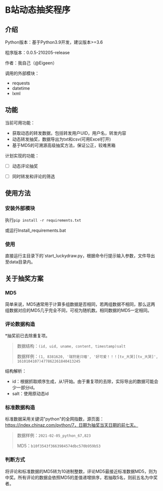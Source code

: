 
# B站动态抽奖程序

## 介绍

Python版本：基于Python3.9开发，建议版本>=3.6

程序版本：0.0.5-210205-release

作者：我自己（@Eigeen）

调用的外部模块：

- requests
- datetime
- lxml



## 功能

当前可用功能：

- 获取动态的转发数据，包括转发用户UID，用户名，转发内容
- 动态转发抽奖，数据导出为txt和csv(可用Excel打开)
- 基于MD5的可溯源高级抽奖方法，保证公正，较难黑箱

计划实现的功能：

- [ ] 动态评论抽奖
- [ ] 同时转发和评论的筛选



## 使用方法

### 安装外部模块

执行`pip install -r requirements.txt`

或运行Install_requirements.bat

### 使用

直接运行主目录下的`start_luckydraw.py，根据命令行提示输入参数，文件导出至data目录内。



## 关于抽奖方案

### MD5

简单来说，MD5通常用于计算多组数据是否相同，若两组数据不相同，那么这两组数据对应的MD5几乎完全不同，可视为随机数。相同数据的MD5一定相同。

### 评论数据构造

*抽奖前已去除重复项。

> 数据结构：`(id, uid, uname, content, timestamp)salt`
>
> 数据样例：`(1, 8381620, '瑞狩是只喵', '好可爱！！！[tv_大哭][tv_大哭]', 1610104107)477862261840413245`

结构解析：

- id：根据抓取顺序生成，从1开始。由于重复项的去除，实际导出的数据可能会少一部分id。
- salt：使用原动态id

### 标准数据构造

标准数据采用关键词"python"的全网指数，源页面：https://index.chinaz.com/python/7，日期为抽奖当天日期的前七天。

> 数据样例：`2021-02-05_python_67,823`
>
> MD5：`b10f3543f3663984574dbc570b959b53`

### 判断方式

将评论和标准数据的MD5转为10进制整数，评论MD5最接近标准数据MD5，则为中奖。所有评论的数据会依照MD5的差值递增排序，若抽取5名，则前五名为中奖者。